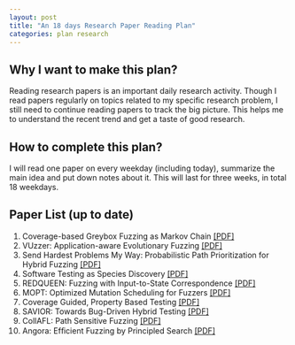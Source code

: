 ```yaml
---
layout: post
title: "An 18 days Research Paper Reading Plan"
categories: plan research 
---
```


## Why I want to make this plan?

Reading research papers is an important daily research activity. Though I read papers regularly on topics related to my specific research problem, I still need to continue reading papers to track the big picture. This helps me to understand the recent trend and get a taste of good research.

## How to complete this plan?

I will read one paper on every weekday (including today), summarize the main idea and put down notes about it. This will last for three weeks, in total 18 weekdays.

## Paper List (up to date)
1.  Coverage-based Greybox Fuzzing as Markov Chain [[PDF]](https://mboehme.github.io/paper/TSE18.pdf)
2.  VUzzer: Application-aware Evolutionary Fuzzing [[PDF]](https://www.researchgate.net/profile/Cristiano_Giuffrida/publication/311886374_VUzzer_Application-aware_Evolutionary_Fuzzing/links/585f3f5608aebf17d38d5678/VUzzer-Application-aware-Evolutionary-Fuzzing.pdf)
3.  Send Hardest Problems My Way: Probabilistic Path Prioritization for Hybrid Fuzzing [[PDF]](https://www.cs.ucr.edu/~heng/pubs/digfuzz_ndss19.pdf)
4.  Software Testing as Species Discovery [[PDF]](https://www.comp.nus.edu.sg/~tsunami/papers/TOSEM.pdf)
5.  REDQUEEN: Fuzzing with Input-to-State Correspondence [[PDF]](https://www.ei.ruhr-uni-bochum.de/media/emma/veroeffentlichungen/2018/12/17/NDSS19-Redqueen.pdf)
6.  MOPT: Optimized Mutation Scheduling for Fuzzers [[PDF]](https://github.com/puppet-meteor/MOpt-AFL/blob/master/MOpt_TechReport.pdf)
7.  Coverage Guided, Property Based Testing [[PDF]](https://www.cs.umd.edu/~mwh/papers/fuzzchick-draft.pdf)
8.  SAVIOR: Towards Bug-Driven Hybrid Testing [[PDF]](https://arxiv.org/pdf/1906.07327.pdf)
9.  CollAFL: Path Sensitive Fuzzing [[PDF]](http://chao.100871.net/papers/oakland18.pdf)
10. Angora: Efﬁcient Fuzzing by Principled Search [[PDF]](https://web.cs.ucdavis.edu/~hchen/paper/chen2018angora.pdf)